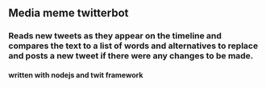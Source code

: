 ## Media meme twitterbot

### Reads new tweets as they appear on the timeline and compares the text to a list of words and alternatives to replace and posts a new tweet if there were any changes to be made.

#### written with nodejs and twit framework
